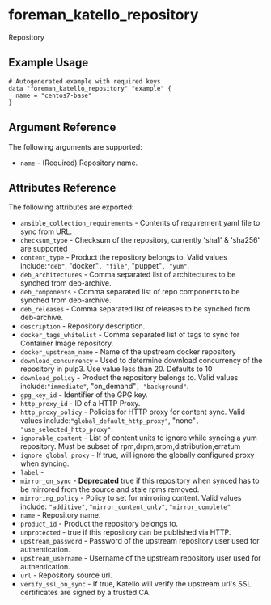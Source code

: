 # foreman_katello_repository

Repository

## Example Usage

```hcl
# Autogenerated example with required keys
data "foreman_katello_repository" "example" {
  name = "centos7-base"
}
```

## Argument Reference

The following arguments are supported:

- `name` - (Required) Repository name.

## Attributes Reference

The following attributes are exported:

- `ansible_collection_requirements` - Contents of requirement yaml file to sync from URL.
- `checksum_type` - Checksum of the repository, currently 'sha1' & 'sha256' are supported
- `content_type` - Product the repository belongs to. Valid values include:`"deb"`, "docker"`, "file"`, "puppet"`, "yum"`.
- `deb_architectures` - Comma separated list of architectures to be synched from deb-archive.
- `deb_components` - Comma separated list of repo components to be synched from deb-archive.
- `deb_releases` - Comma separated list of releases to be synched from deb-archive.
- `description` - Repository description.
- `docker_tags_whitelist` - Comma separated list of tags to sync for Container Image repository.
- `docker_upstream_name` - Name of the upstream docker repository
- `download_concurrency` - Used to determine download concurrency of the repository in pulp3. Use value less than 20. Defaults to 10
- `download_policy` - Product the repository belongs to. Valid values include:`"immediate"`, "on_demand"`, "background"`.
- `gpg_key_id` - Identifier of the GPG key.
- `http_proxy_id` - ID of a HTTP Proxy.
- `http_proxy_policy` - Policies for HTTP proxy for content sync. Valid values include:`"global_default_http_proxy"`, "none"`, "use_selected_http_proxy"`.
- `ignorable_content` - List of content units to ignore while syncing a yum repository. Must be subset of rpm,drpm,srpm,distribution,erratum
- `ignore_global_proxy` - If true, will ignore the globally configured proxy when syncing.
- `label` -
- `mirror_on_sync` - **Deprecated** true if this repository when synced has to be mirrored from the source and stale rpms removed.
- `mirroring_policy` - Policy to set for mirroring content. Valid values include: `"additive"`, `"mirror_content_only"`, `"mirror_complete"`
- `name` - Repository name.
- `product_id` - Product the repository belongs to.
- `unprotected` - true if this repository can be published via HTTP.
- `upstream_password` - Password of the upstream repository user used for authentication.
- `upstream_username` - Username of the upstream repository user used for authentication.
- `url` - Repository source url.
- `verify_ssl_on_sync` - If true, Katello will verify the upstream url's SSL certificates are signed by a trusted CA.
